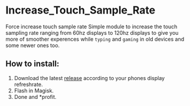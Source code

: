 # Increase_Touch_Sample_Rate
 Force increase touch sample rate
 Simple module to increase the touch sampling rate ranging from 60hz displays to 120hz displays to give you more of smoother experences while `typing` and `gaming` in old devices and some newer ones too.

 ## How to install:
 1. Download the latest [release](https://github.com/Nayemhasan/Increase_Touch_Sample_Rate/releases/tag/V.1) according to your phones display refreshrate.
 2. Flash in Magisk.
 3. Done and *profit.
